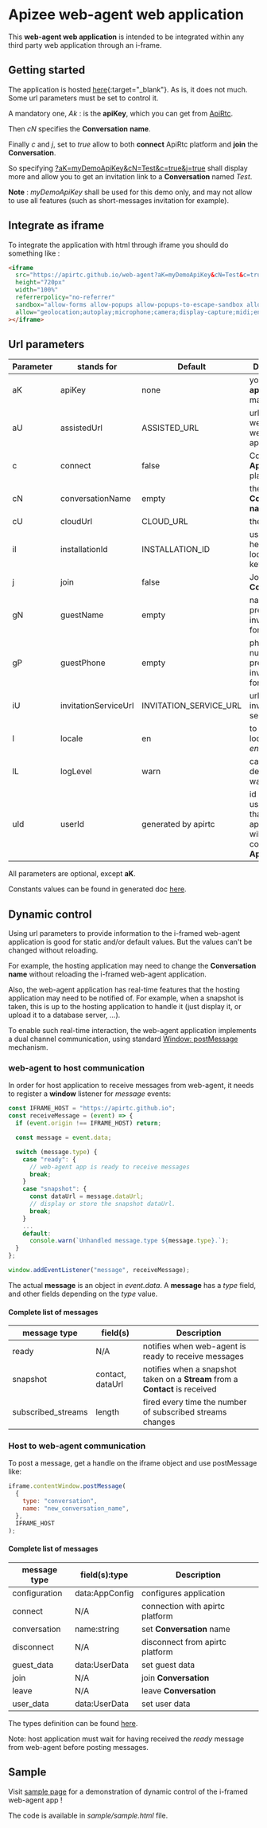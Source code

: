 # Apizee web-agent web application

This **web-agent web application** is intended to be integrated within any third party web application through an i-frame.

## Getting started

The application is hosted [here](https://apirtc.github.io/web-agent/){:target="_blank"}. As is, it does not much. Some url parameters must be set to control it.

A mandatory one, _Ak_ : is the **apiKey**, which you can get from [ApiRtc](https://apirtc.com).

Then _cN_ specifies the **Conversation** **name**.

Finally _c_ and _j_, set to _true_ allow to both **connect** ApiRtc platform and **join** the **Conversation**.

So specifying [?aK=myDemoApiKey&cN=Test&c=true&j=true](https://apirtc.github.io/web-agent?aK=myDemoApiKey&cN=Test&c=true&j=true) shall display more and allow you to get an invitation link to a **Conversation** named _Test_.

**Note** : _myDemoApiKey_ shall be used for this demo only, and may not allow to use all features (such as short-messages invitation for example).

## Integrate as iframe

To integrate the application with html through iframe you should do something like :

```html
<iframe
  src="https://apirtc.github.io/web-agent?aK=myDemoApiKey&cN=Test&c=true&j=true"
  height="720px"
  width="100%"
  referrerpolicy="no-referrer"
  sandbox="allow-forms allow-popups allow-popups-to-escape-sandbox allow-scripts allow-same-origin allow-downloads"
  allow="geolocation;autoplay;microphone;camera;display-capture;midi;encrypted-media;clipboard-write;"
></iframe>
```

## Url parameters

| Parameter | stands for           | Default                | Description                                                                   |
| --------- | -------------------- | ---------------------- | ----------------------------------------------------------------------------- |
| aK        | apiKey               | none                   | your [ApiRtc](https://apirtc.com) **apiKey**, mandatory                       |
| aU        | assistedUrl          | ASSISTED_URL           | url of the web-assisted web application                                       |
| c         | connect              | false                  | Connect with **ApiRtc** platform                                              |
| cN        | conversationName     | empty                  | the **ApiRtc** **Conversation** **name**                                      |
| cU        | cloudUrl             | CLOUD_URL              | the cloud url                                                                 |
| iI        | installationId       | INSTALLATION_ID        | used a header for local-storage keys                                          |
| j         | join                 | false                  | Join the **Conversation**                                                     |
| gN        | guestName            | empty                  | name to be pre-set in the invitation form                                     |
| gP        | guestPhone           | empty                  | phone number to be pre-set in the invitation form                             |
| iU        | invitationServiceUrl | INVITATION_SERVICE_URL | url of the invitation service                                                 |
| l         | locale               | en                     | to force locale to _fr_ or _en_                                               |
| lL        | logLevel             | warn                   | can be debug, info, warn, error                                               |
| uId       | userId               | generated by apirtc    | id of the user-agent that the application will use to connect with **ApiRtc** |

All parameters are optional, except **aK**.

Constants values can be found in generated doc [here](https://apirtc.github.io/web-agent/doc/modules/public_constants.html).

## Dynamic control

Using url parameters to provide information to the i-framed web-agent application is good for static and/or default values. But the values can't be changed without reloading.

For example, the hosting application may need to change the **Conversation** **name** without reloading the i-framed web-agent application.

Also, the web-agent application has real-time features that the hosting application may need to be notified of. For example, when a snapshot is taken, this is up to the hosting application to handle it (just display it, or upload it to a database server, ...).

To enable such real-time interaction, the web-agent application implements a dual channel communication, using standard [Window: postMessage](https://developer.mozilla.org/en-US/docs/Web/API/Window/postMessage) mechanism.

### web-agent to host communication

In order for host application to receive messages from web-agent, it needs to register a **window** listener for _message_ events:

```js
const IFRAME_HOST = "https://apirtc.github.io";
const receiveMessage = (event) => {
  if (event.origin !== IFRAME_HOST) return;

  const message = event.data;

  switch (message.type) {
    case "ready": {
      // web-agent app is ready to receive messages
      break;
    }
    case "snapshot": {
      const dataUrl = message.dataUrl;
      // display or store the snapshot dataUrl.
      break;
    }
    ...
    default:
      console.warn(`Unhandled message.type ${message.type}.`);
  }
};

window.addEventListener("message", receiveMessage);
```

The actual **message** is an object in _event.data_. A **message** has a _type_ field, and other fields depending on the _type_ value.

#### Complete list of messages

| message type       | field(s)         | Description                                                                   |
| ------------------ | ---------------- | ----------------------------------------------------------------------------- |
| ready              | N/A              | notifies when web-agent is ready to receive messages                          |
| snapshot           | contact, dataUrl | notifies when a snapshot taken on a **Stream** from a **Contact** is received |
| subscribed_streams | length           | fired every time the number of subscribed streams changes                     |

### Host to web-agent communication

To post a message, get a handle on the iframe object and use postMessage like:

```js
iframe.contentWindow.postMessage(
  {
    type: "conversation",
    name: "new_conversation_name",
  },
  IFRAME_HOST
);
```

#### Complete list of messages

| message type  | field(s):type  | Description                     |
| ------------- | -------------- | ------------------------------- |
| configuration | data:AppConfig | configures application          |
| connect       | N/A            | connection with apirtc platform |
| conversation  | name:string    | set **Conversation** name       |
| disconnect    | N/A            | disconnect from apirtc platform |
| guest_data    | data:UserData  | set guest data                  |
| join          | N/A            | join **Conversation**           |
| leave         | N/A            | leave **Conversation**          |
| user_data     | data:UserData  | set user data                   |

The types definition can be found [here](https://apirtc.github.io/web-agent/doc/modules/types.html).

Note: host application must wait for having received the _ready_ message from web-agent before posting messages.

## Sample

Visit [sample page](https://apirtc.github.io/web-agent/sample.html) for a demonstration of dynamic control of the i-framed web-agent app !

The code is available in _sample/sample.html_ file.
